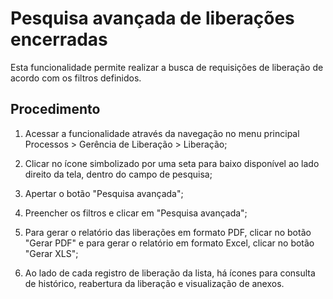 # Pesquisa avançada de liberações encerradas

Esta funcionalidade permite realizar a busca de requisições de liberação de acordo com os filtros definidos.

Procedimento
----------------

1.  Acessar a funcionalidade através da navegação no menu principal Processos \>
    Gerência de Liberação \> Liberação;

2.  Clicar no ícone simbolizado por uma seta para baixo disponível ao lado
    direito da tela, dentro do campo de pesquisa;

3.  Apertar o botão "Pesquisa avançada";

4.  Preencher os filtros e clicar em "Pesquisa avançada";

5.  Para gerar o relatório das liberações em formato PDF, clicar no
    botão "Gerar PDF" e para gerar o relatório em formato Excel, clicar no botão
    "Gerar XLS";

6.  Ao lado de cada registro de liberação da lista, há ícones para
    consulta de histórico, reabertura da liberação e visualização
    de anexos.

